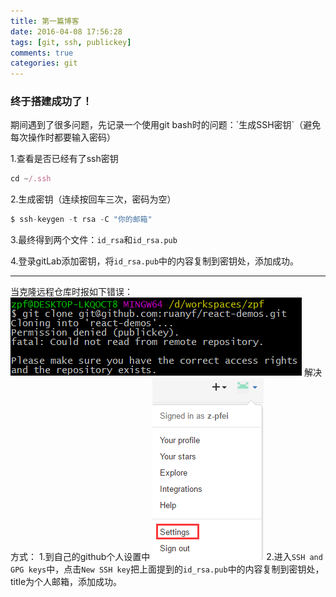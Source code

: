 ```yaml
---
title: 第一篇博客
date: 2016-04-08 17:56:28
tags: [git, ssh, publickey]
comments: true
categories: git
---
```


<h3>终于搭建成功了！</h3>
<!-- more -->
期间遇到了很多问题，先记录一个使用git bash时的问题：`生成SSH密钥`（避免每次操作时都要输入密码）

1.查看是否已经有了ssh密钥
```javascript
cd ~/.ssh
```
2.生成密钥（连续按回车三次，密码为空）
```javascript
$ ssh-keygen -t rsa -C "你的邮箱"
```
3.最终得到两个文件：`id_rsa`和`id_rsa.pub`

4.登录gitLab添加密钥，将`id_rsa.pub`中的内容复制到密钥处，添加成功。

*********************************************************************************

当克隆远程仓库时报如下错误：
![publickey](My-New-Post/publickey.png)
解决方式：
1.到自己的github个人设置中
![publickey](My-New-Post/settings.png)
2.进入`SSH and GPG keys`中，点击`New SSH key`把上面提到的`id_rsa.pub`中的内容复制到密钥处，title为个人邮箱，添加成功。